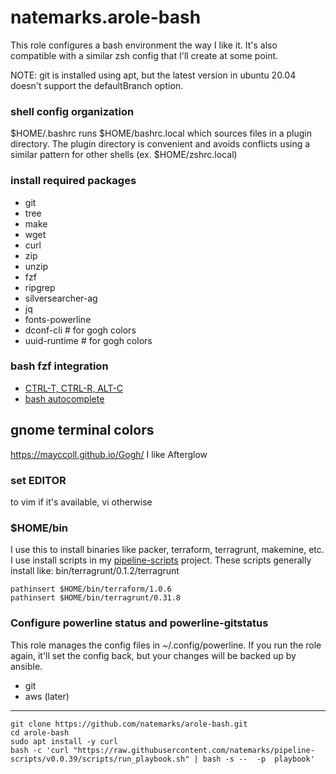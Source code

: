 # natemarks.arole-bash

This role configures a bash environment the way I like it. It's also compatible with a similar zsh config that I'll create at some point.

NOTE: git is installed using apt, but the latest version in ubuntu 20.04 doesn't support the defaultBranch option.

### shell config organization
$HOME/.bashrc runs $HOME/bashrc.local which sources files in a plugin directory. The plugin directory is convenient and avoids conflicts using a similar pattern for other shells (ex. $HOME/zshrc.local)

### install required packages
 - git
 - tree
 - make
 - wget
 - curl
 - zip
 - unzip
 - fzf
 - ripgrep
 - silversearcher-ag
 - jq
 - fonts-powerline
 - dconf-cli  # for gogh colors
 - uuid-runtime  # for gogh colors

### bash fzf integration
 - [CTRL-T, CTRL-R, ALT-C](https://github.com/junegunn/fzf#key-bindings-for-command-line)
 - [bash autocomplete](https://github.com/junegunn/fzf#fuzzy-completion-for-bash-and-zsh)

## gnome terminal colors
https://mayccoll.github.io/Gogh/
I like Afterglow

### set EDITOR
to vim if it's available, vi otherwise

### $HOME/bin
I use this to install binaries like packer, terraform, terragrunt, makemine, etc. I use install scripts in my [pipeline-scripts](https://github.com/natemarks/pipeline-scripts) project. These scripts generally install like:
bin/terragrunt/0.1.2/terragrunt

```shell
pathinsert $HOME/bin/terraform/1.0.6
pathinsert $HOME/bin/terragrunt/0.31.8
```


### Configure powerline status and powerline-gitstatus

This role manages the config files in ~/.config/powerline. If you run the role again, it'll set the config back, but your changes will be backed up by ansible.
- git
- aws (later)

----------------

```shell
git clone https://github.com/natemarks/arole-bash.git
cd arole-bash
sudo apt install -y curl 
bash -c 'curl "https://raw.githubusercontent.com/natemarks/pipeline-scripts/v0.0.39/scripts/run_playbook.sh" | bash -s --  -p  playbook' 
```
